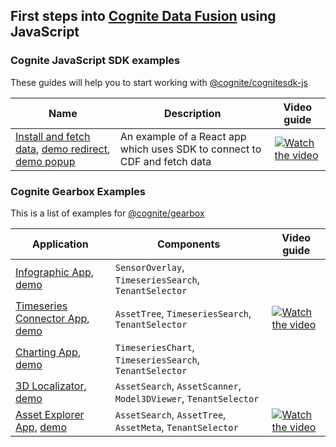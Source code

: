 ## First steps into [Cognite Data Fusion](https://cognite.com/products/cognite-data-fusion/) using JavaScript 

### Cognite JavaScript SDK examples
These guides will help you to start working with [@cognite/cognitesdk-js](https://github.com/cognitedata/cognitesdk-js)

| Name                                                                             | Description                                                       | Video guide                                                                                                     |
| --------------------------------------------------------------------------------------- | ---------------------------------------------------------------- | --------------------------------------------------------------------------------------------------------------- |
| [Install and fetch data][sdk-intro], [demo redirect][sdk-auth-redirect], [demo popup][sdk-auth-popup] | An example of a React app which uses SDK to connect to CDF and fetch data| [![Watch the video](https://img.youtube.com/vi/29Cuv6OhBmA/3.jpg)](https://youtu.be/29Cuv6OhBmA)

[sdk-intro]: https://github.com/cognitedata/javascript-getting-started/tree/master/sdk-auth-and-fetch-data
[sdk-auth-redirect]: https://cognitedata.github.io/javascript-getting-started/sdk-auth-and-fetch-data/auth-with-redirect
[sdk-auth-popup]: https://cognitedata.github.io/javascript-getting-started/sdk-auth-and-fetch-data/auth-with-popup

### Cognite Gearbox Examples

This is a list of examples for [@cognite/gearbox](https://github.com/cognitedata/gearbox.js)

| Application                                                                             | Components                                                       | Video guide                                                                                                     |
| --------------------------------------------------------------------------------------- | ---------------------------------------------------------------- | --------------------------------------------------------------------------------------------------------------- |
| [Infographic App][infographic-app], [demo][infographic-demo]                            | `SensorOverlay`, `TimeseriesSearch`, `TenantSelector`            |                                                                                                                 |
| [Timeseries Connector App][timeseries-connector-app], [demo][timeseries-connector-demo] | `AssetTree`, `TimeseriesSearch`, `TenantSelector`                | [![Watch the video](https://img.youtube.com/vi/4hvF7voDK_g/1.jpg)](https://www.youtube.com/watch?v=4hvF7voDK_g) |
| [Charting App][charting-app], [demo][charting-demo]                                     | `TimeseriesChart`, `TimeseriesSearch`, `TenantSelector`          |                                                                                                                 |
| [3D Localizator][3d-localizator], [demo][3d-localizator-demo]                           | `AssetSearch`, `AssetScanner`, `Model3DViewer`, `TenantSelector` |                                                                                                                 |
| [Asset Explorer App][asset-explorer-app], [demo][asset-explorer-demo]                   | `AssetSearch`, `AssetTree`, `AssetMeta`, `TenantSelector`        | [![Watch the video](https://img.youtube.com/vi/gL0o2318BHc/1.jpg)](https://www.youtube.com/watch?v=gL0o2318BHc) |

[infographic-app]: https://github.com/cognitedata/javascript-getting-started/tree/master/infographic-app
[timeseries-connector-app]: https://github.com/cognitedata/javascript-getting-started/tree/master/timeseries-connector-app
[charting-app]: https://github.com/cognitedata/javascript-getting-started/tree/master/charting-app
[3d-localizator]: https://github.com/cognitedata/javascript-getting-started/tree/master/3d-localizator
[asset-explorer-app]: https://github.com/cognitedata/javascript-getting-started/tree/master/asset-explorer-app
[infographic-demo]: https://cognitedata.github.io/javascript-getting-started/infographic-app
[timeseries-connector-demo]: https://cognitedata.github.io/javascript-getting-started/timeseries-connector-app
[charting-demo]: https://cognitedata.github.io/javascript-getting-started/charting-app
[3d-localizator-demo]: https://cognitedata.github.io/javascript-getting-started/3d-localizator
[asset-explorer-demo]: https://cognitedata.github.io/javascript-getting-started/asset-explorer-app
